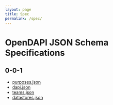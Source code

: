 ```yaml
---
layout: page
title: Spec
permalink: /spec/
---
```

# OpenDAPI JSON Schema Specifications

## 0-0-1

* [purposes.json](./0-0-1/purposes.json)
* [dapi.json](./0-0-1/dapi.json)
* [teams.json](./0-0-1/teams.json)
* [datastores.json](./0-0-1/datastores.json)
